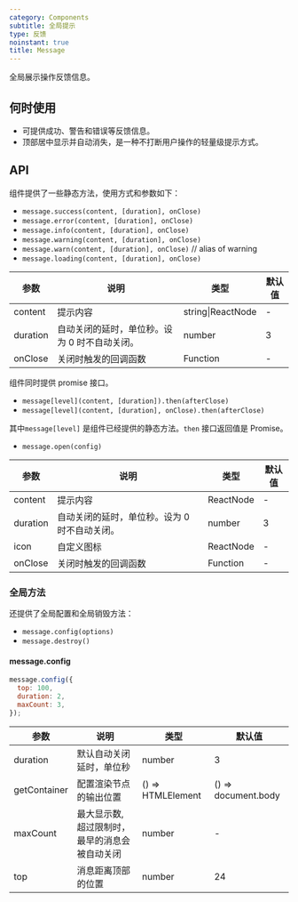 ```yaml
---
category: Components
subtitle: 全局提示
type: 反馈
noinstant: true
title: Message
---
```


全局展示操作反馈信息。

## 何时使用

- 可提供成功、警告和错误等反馈信息。
- 顶部居中显示并自动消失，是一种不打断用户操作的轻量级提示方式。

## API

组件提供了一些静态方法，使用方式和参数如下：

- `message.success(content, [duration], onClose)`
- `message.error(content, [duration], onClose)`
- `message.info(content, [duration], onClose)`
- `message.warning(content, [duration], onClose)`
- `message.warn(content, [duration], onClose)` // alias of warning
- `message.loading(content, [duration], onClose)`

| 参数     | 说明                                          | 类型              | 默认值 |
| -------- | --------------------------------------------- | ----------------- | ------ |
| content  | 提示内容                                      | string\|ReactNode | -      |
| duration | 自动关闭的延时，单位秒。设为 0 时不自动关闭。 | number            | 3      |
| onClose  | 关闭时触发的回调函数                          | Function          | -      |

组件同时提供 promise 接口。

- `message[level](content, [duration]).then(afterClose)`
- `message[level](content, [duration], onClose).then(afterClose)`

其中`message[level]` 是组件已经提供的静态方法。`then` 接口返回值是 Promise。

- `message.open(config)`

| 参数     | 说明                                          | 类型      | 默认值 |
| -------- | --------------------------------------------- | --------- | ------ |
| content  | 提示内容                                      | ReactNode | -      |
| duration | 自动关闭的延时，单位秒。设为 0 时不自动关闭。 | number    | 3      |
| icon     | 自定义图标                                    | ReactNode | -      |
| onClose  | 关闭时触发的回调函数                          | Function  | -      |

### 全局方法

还提供了全局配置和全局销毁方法：

- `message.config(options)`
- `message.destroy()`

#### message.config

```js
message.config({
  top: 100,
  duration: 2,
  maxCount: 3,
});
```

| 参数 | 说明 | 类型 | 默认值 |
| --- | --- | --- | --- |
| duration | 默认自动关闭延时，单位秒 | number | 3 |
| getContainer | 配置渲染节点的输出位置 | () => HTMLElement | () => document.body |
| maxCount | 最大显示数, 超过限制时，最早的消息会被自动关闭 | number | - |
| top | 消息距离顶部的位置 | number | 24 |
